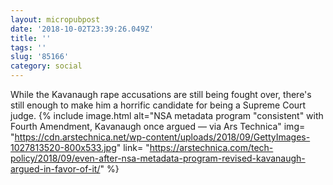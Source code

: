 ```yaml
---
layout: micropubpost
date: '2018-10-02T23:39:26.049Z'
title: ''
tags: ''
slug: '85166'
category: social
---
```

While the Kavanaugh rape accusations are still being fought over, there&#39;s still enough to make him a horrific candidate for being a Supreme Court judge. {% include image.html alt="NSA metadata program &quot;consistent&quot; with Fourth Amendment, Kavanaugh once argued — via Ars Technica" img= "https://cdn.arstechnica.net/wp-content/uploads/2018/09/GettyImages-1027813520-800x533.jpg" link= "https://arstechnica.com/tech-policy/2018/09/even-after-nsa-metadata-program-revised-kavanaugh-argued-in-favor-of-it/" %}
